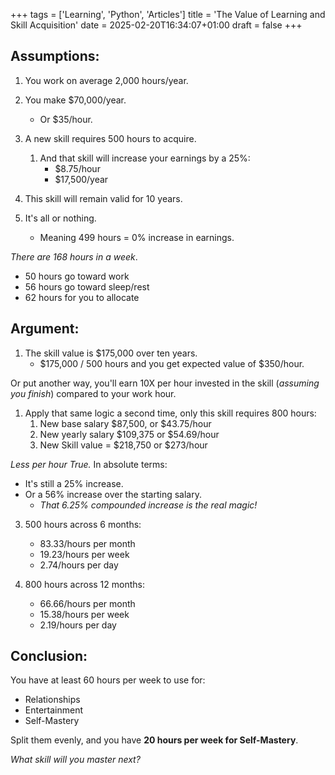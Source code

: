 +++
tags = ['Learning', 'Python', 'Articles']
title = 'The Value of Learning and Skill Acquisition'
date = 2025-02-20T16:34:07+01:00
draft = false
+++

## Assumptions:

1. You work on average 2,000 hours/year.
2. You make $70,000/year.

   - Or $35/hour.

3. A new skill requires 500 hours to acquire.

   1. And that skill will increase your earnings by a 25%:
      - $8.75/hour
      - $17,500/year

4. This skill will remain valid for 10 years.
5. It's all or nothing.
   - Meaning 499 hours = 0% increase in earnings.

_There are 168 hours in a week_.

- 50 hours go toward work
- 56 hours go toward sleep/rest
- 62 hours for you to allocate

## Argument:

1. The skill value is $175,000 over ten years.
   - $175,000 / 500 hours and you get expected value of $350/hour.

Or put another way, you'll earn 10X per hour invested in the skill (_assuming you finish_) compared to your work hour.

1. Apply that same logic a second time, only this skill requires 800 hours:
   1. New base salary $87,500, or $43.75/hour
   2. New yearly salary $109,375 or $54.69/hour
   3. New Skill value = $218,750 or $273/hour

_Less per hour True._
In absolute terms:

- It's still a 25% increase.
- Or a 56% increase over the starting salary.
  - _That 6.25% compounded increase is the real magic!_

3. 500 hours across 6 months:

   - 83.33/hours per month
   - 19.23/hours per week
   - 2.74/hours per day

4. 800 hours across 12 months:
   - 66.66/hours per month
   - 15.38/hours per week
   - 2.19/hours per day

## Conclusion:

You have at least 60 hours per week to use for:

- Relationships
- Entertainment
- Self-Mastery

Split them evenly, and you have **20 hours per week for Self-Mastery**.

_What skill will you master next?_

